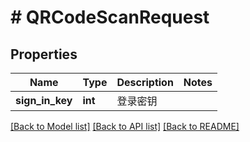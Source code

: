 # # QRCodeScanRequest

## Properties

Name | Type | Description | Notes
------------ | ------------- | ------------- | -------------
**sign_in_key** | **int** | 登录密钥 |

[[Back to Model list]](../../README.md#models) [[Back to API list]](../../README.md#endpoints) [[Back to README]](../../README.md)
